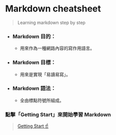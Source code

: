 # Markdown cheatsheet
> Learning markdown step by step

- ### Markdown **目的**：
   - 用來作為一種網路內容的寫作用語言。
- ### Markdown **目標**：
   - 用來是實現「易讀易寫」。
- ### Markdown **語法**：
   - 全由標點符號所組成。
   
   
   
### 點擊「Getting Start」來開始學習 Markdown 
> [Getting Start ☝](https://github.com/TsuNmei/Markdown-tutorial/blob/master/Started.md)
